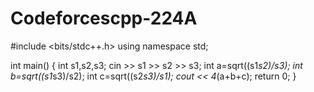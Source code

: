 # Codeforcescpp-224A
#include <bits/stdc++.h>
using namespace std;

int main() {
	int s1,s2,s3;
  cin >> s1 >> s2 >> s3;
  int a=sqrt((s1*s2)/s3);
	int b=sqrt((s1*s3)/s2);
	int c=sqrt((s2*s3)/s1);
  cout << 4*(a+b+c);
	return 0;
}
